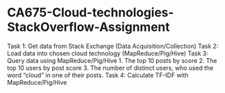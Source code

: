 # CA675-Cloud-technologies-StackOverflow-Assignment

Task 1: Get data from Stack Exchange (Data Acquisition/Collection)
Task 2: Load data into chosen cloud technology (MapReduce/Pig/Hive)
Task 3: Query data using MapReduce/Pig/Hive
      1. The top 10 posts by score
      2. The top 10 users by post score
      3. The number of distinct users, who used the word “cloud” in one of their posts.
Task 4: Calculate TF-IDF with MapReduce/Pig/Hive 
